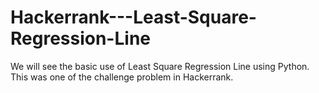 # Hackerrank---Least-Square-Regression-Line
We will see the basic use of Least Square Regression Line using Python. This was one of the challenge problem in Hackerrank.
